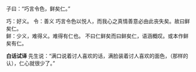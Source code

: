 子曰：“巧言令色，鲜矣仁。”

巧：好义。 
令：善义 
巧言令色以悦人，而我心之真情善意必由此丧失矣。故曰鲜矣仁。   
鲜：少义，难得义。难得有仁也。 
不曰仁鲜矣而曰鲜矣仁，语涵概叹。或本作鲜矣有仁。  

**白话试译** 
先生说：“满口说着讨人喜欢的话，满脸装着讨人喜欢的面色，（那样的认），仁心就很少了。”
